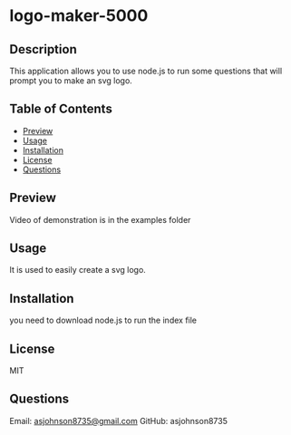 # logo-maker-5000

## Description
This application allows you to use node.js to run some questions that will prompt you to make an svg logo.

## Table of Contents

- [Preview](#Preview)
- [Usage](#Usage)
- [Installation](#installation)
- [License](#license)
- [Questions](#questions)

## Preview
Video of demonstration is in the examples folder

## Usage
It is used to easily create a svg logo.

## Installation
you need to download node.js to run the index file

## License
MIT

## Questions
Email: asjohnson8735@gmail.com
GitHub: asjohnson8735